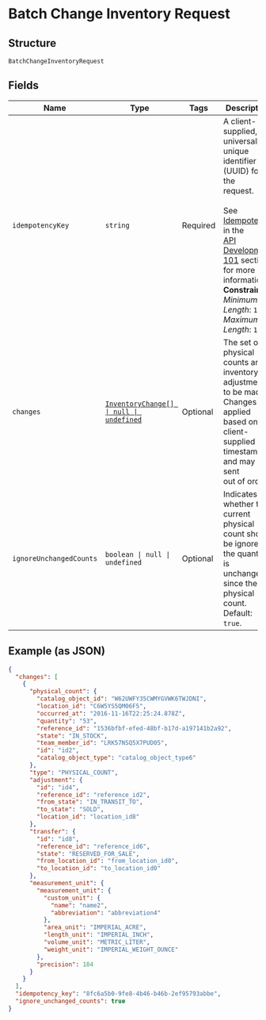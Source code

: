 
# Batch Change Inventory Request

## Structure

`BatchChangeInventoryRequest`

## Fields

| Name | Type | Tags | Description |
|  --- | --- | --- | --- |
| `idempotencyKey` | `string` | Required | A client-supplied, universally unique identifier (UUID) for the<br>request.<br><br>See [Idempotency](https://developer.squareup.com/docs/build-basics/common-api-patterns/idempotency) in the<br>[API Development 101](https://developer.squareup.com/docs/buildbasics) section for more<br>information.<br>**Constraints**: *Minimum Length*: `1`, *Maximum Length*: `128` |
| `changes` | [`InventoryChange[] \| null \| undefined`](../../doc/models/inventory-change.md) | Optional | The set of physical counts and inventory adjustments to be made.<br>Changes are applied based on the client-supplied timestamp and may be sent<br>out of order. |
| `ignoreUnchangedCounts` | `boolean \| null \| undefined` | Optional | Indicates whether the current physical count should be ignored if<br>the quantity is unchanged since the last physical count. Default: `true`. |

## Example (as JSON)

```json
{
  "changes": [
    {
      "physical_count": {
        "catalog_object_id": "W62UWFY35CWMYGVWK6TWJDNI",
        "location_id": "C6W5YS5QM06F5",
        "occurred_at": "2016-11-16T22:25:24.878Z",
        "quantity": "53",
        "reference_id": "1536bfbf-efed-48bf-b17d-a197141b2a92",
        "state": "IN_STOCK",
        "team_member_id": "LRK57NSQ5X7PUD05",
        "id": "id2",
        "catalog_object_type": "catalog_object_type6"
      },
      "type": "PHYSICAL_COUNT",
      "adjustment": {
        "id": "id4",
        "reference_id": "reference_id2",
        "from_state": "IN_TRANSIT_TO",
        "to_state": "SOLD",
        "location_id": "location_id8"
      },
      "transfer": {
        "id": "id8",
        "reference_id": "reference_id6",
        "state": "RESERVED_FOR_SALE",
        "from_location_id": "from_location_id0",
        "to_location_id": "to_location_id0"
      },
      "measurement_unit": {
        "measurement_unit": {
          "custom_unit": {
            "name": "name2",
            "abbreviation": "abbreviation4"
          },
          "area_unit": "IMPERIAL_ACRE",
          "length_unit": "IMPERIAL_INCH",
          "volume_unit": "METRIC_LITER",
          "weight_unit": "IMPERIAL_WEIGHT_OUNCE"
        },
        "precision": 184
      }
    }
  ],
  "idempotency_key": "8fc6a5b0-9fe8-4b46-b46b-2ef95793abbe",
  "ignore_unchanged_counts": true
}
```

